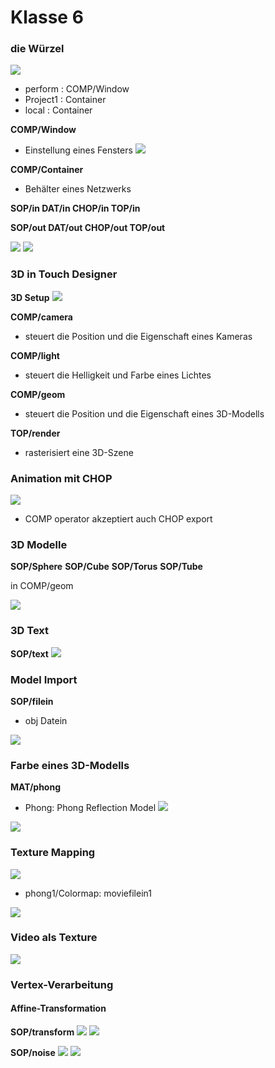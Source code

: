 # Klasse 6

### die Würzel


![](K6/root.png)

- perform : COMP/Window
- Project1 : Container
- local : Container

**COMP/Window**
- Einstellung eines Fensters
![](K6/perform.png)

**COMP/Container**
- Behälter eines Netzwerks

**SOP/in DAT/in CHOP/in TOP/in**

**SOP/out DAT/out CHOP/out TOP/out**

![](K6/in_container.png)
![](K6/out_conainter.png)


### 3D in Touch Designer

**3D Setup**
![](K6/basic.png)

**COMP/camera**
- steuert die Position und die Eigenschaft eines Kameras

**COMP/light**
- steuert die Helligkeit und Farbe eines Lichtes

**COMP/geom**
- steuert die Position und die Eigenschaft eines 3D-Modells

**TOP/render**
- rasterisiert eine 3D-Szene

### Animation mit CHOP

![](k6/anim.png)

- COMP operator akzeptiert auch CHOP export

### 3D Modelle

**SOP/Sphere**
**SOP/Cube**
**SOP/Torus**
**SOP/Tube**

in COMP/geom

![](K6/geom.png)

### 3D Text

**SOP/text**
![](K6/text.png)


### Model Import

**SOP/filein**
- obj Datein 

![](K6/filein.png)

### Farbe eines 3D-Modells

**MAT/phong**

- Phong: Phong Reflection Model
![](K6/phong.png)

![](K6/material.png)

### Texture Mapping

![](K6/texture_mapping.jpg)

- phong1/Colormap: moviefilein1

![](K6/texture.png)

### Video als Texture

![](K6/video_texture.png)

### Vertex-Verarbeitung

#### Affine-Transformation

**SOP/transform**
![](K6/transform.png)
![](K6/transform_main.png)

**SOP/noise**
![](K6/noise.png)
![](K6/noise_main.png)





